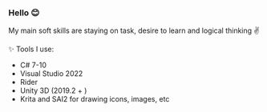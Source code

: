 ### Hello 😊

My main soft skills are staying on task, desire to learn and logical thinking ✌

✨ Tools I use:
- C# 7-10
- Visual Studio 2022
- Rider
- Unity 3D (2019.2 + )
- Krita and SAI2 for drawing icons, images, etc

<!--
**attevinon/attevinon** is a ✨ _special_  repository because its `README.md` (this file) appears on your GitHub profile.

Here are some ideas to get you started:

- 🔭 I’m currently working on ...
- 🌱 I’m currently learning ...
- 👯 I’m looking to collaborate on ...
- 🤔 I’m looking for help with ...
- 💬 Ask me about ...
- 📫 How to reach me: ...
-  Pronouns: ...
- ⚡ Fun fact: ...
-->
